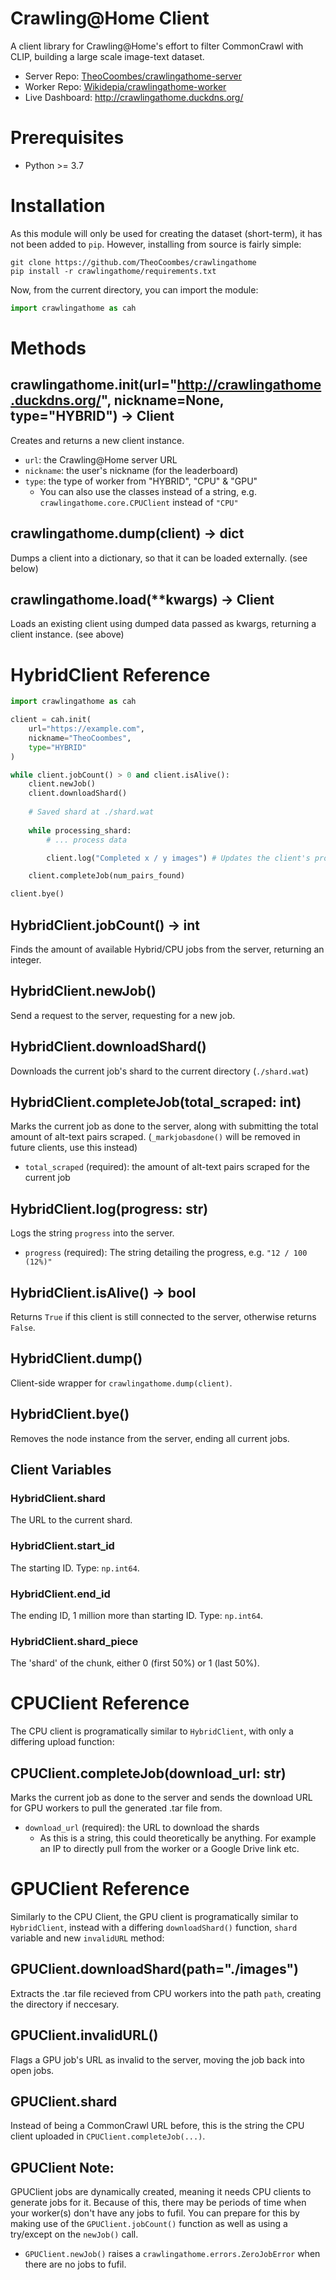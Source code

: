# Crawling@Home Client
A client library for Crawling@Home's effort to filter CommonCrawl with CLIP, building a large scale image-text dataset.
* Server Repo: [TheoCoombes/crawlingathome-server](https://github.com/TheoCoombes/crawlingathome-server)
* Worker Repo: [Wikidepia/crawlingathome-worker](https://github.com/Wikidepia/crawlingathome-worker)
* Live Dashboard: http://crawlingathome.duckdns.org/

# Prerequisites
* Python >= 3.7

# Installation
As this module will only be used for creating the dataset (short-term), it has not been added to `pip`. However, installing from source is fairly simple:
```
git clone https://github.com/TheoCoombes/crawlingathome
pip install -r crawlingathome/requirements.txt
```
Now, from the current directory, you can import the module:
```py
import crawlingathome as cah
```

# Methods

## crawlingathome.init(url="http://crawlingathome.duckdns.org/", nickname=None, type="HYBRID") -> Client
Creates and returns a new client instance.
* `url`: the Crawling@Home server URL
* `nickname`: the user's nickname (for the leaderboard)
* `type`: the type of worker from "HYBRID", "CPU" & "GPU"
    - You can also use the classes instead of a string, e.g. `crawlingathome.core.CPUClient` instead of `"CPU"`

## crawlingathome.dump(client) -> dict
Dumps a client into a dictionary, so that it can be loaded externally. (see below)

## crawlingathome.load(**kwargs) -> Client
Loads an existing client using dumped data passed as kwargs, returning a client instance. (see above)

# HybridClient Reference
```py
import crawlingathome as cah

client = cah.init(
    url="https://example.com",
    nickname="TheoCoombes",
    type="HYBRID"
)

while client.jobCount() > 0 and client.isAlive():
    client.newJob()
    client.downloadShard()
    
    # Saved shard at ./shard.wat
    
    while processing_shard:
        # ... process data

        client.log("Completed x / y images") # Updates the client's progress to the server

    client.completeJob(num_pairs_found)

client.bye()
```


## HybridClient.jobCount() -> int
Finds the amount of available Hybrid/CPU jobs from the server, returning an integer.

## HybridClient.newJob()
Send a request to the server, requesting for a new job.

## HybridClient.downloadShard()
Downloads the current job's shard to the current directory (`./shard.wat`)

## HybridClient.completeJob(total_scraped: int)
Marks the current job as done to the server, along with submitting the total amount of alt-text pairs scraped. (`_markjobasdone()` will be removed in future clients, use this instead)
* `total_scraped` (required): the amount of alt-text pairs scraped for the current job

## HybridClient.log(progress: str)
Logs the string `progress` into the server.
* `progress` (required): The string detailing the progress, e.g. `"12 / 100 (12%)"`

## HybridClient.isAlive() -> bool
Returns `True` if this client is still connected to the server, otherwise returns `False`.

## HybridClient.dump()
Client-side wrapper for `crawlingathome.dump(client)`.

## HybridClient.bye()
Removes the node instance from the server, ending all current jobs.

## Client Variables

### HybridClient.shard
The URL to the current shard.

### HybridClient.start_id
The starting ID. Type: `np.int64`.

### HybridClient.end_id
The ending ID, 1 million more than starting ID. Type: `np.int64`.

### HybridClient.shard_piece
The 'shard' of the chunk, either 0 (first 50%) or 1 (last 50%).

# CPUClient Reference
The CPU client is programatically similar to `HybridClient`, with only a differing upload function:

## CPUClient.completeJob(download_url: str)
Marks the current job as done to the server and sends the download URL for GPU workers to pull the generated .tar file from.
* `download_url` (required): the URL to download the shards
    - As this is a string, this could theoretically be anything. For example an IP to directly pull from the worker or a Google Drive link etc.

# GPUClient Reference
Similarly to the CPU Client, the GPU client is programatically similar to `HybridClient`, instead with a differing `downloadShard()` function, `shard` variable and new `invalidURL` method:

## GPUClient.downloadShard(path="./images")
Extracts the .tar file recieved from CPU workers into the path `path`, creating the directory if neccesary.

## GPUClient.invalidURL()
Flags a GPU job's URL as invalid to the server, moving the job back into open jobs.

## GPUClient.shard
Instead of being a CommonCrawl URL before, this is the string the CPU client uploaded in `CPUClient.completeJob(...)`.

## GPUClient Note:
GPUClient jobs are dynamically created, meaning it needs CPU clients to generate jobs for it. Because of this, there may be periods of time when your worker(s) don't have any jobs to fufil. You can prepare for this by making use of the `GPUClient.jobCount()` function as well as using a try/except on the `newJob()` call.
* `GPUClient.newJob()` raises a `crawlingathome.errors.ZeroJobError` when there are no jobs to fufil.

